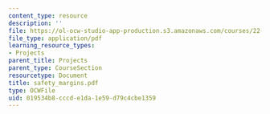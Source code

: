 ```yaml
---
content_type: resource
description: ''
file: https://ol-ocw-studio-app-production.s3.amazonaws.com/courses/22-314j-structural-mechanics-in-nuclear-power-technology-fall-2006/019534b8cccde1da1e59d79c4cbe1359_safety_margins.pdf
file_type: application/pdf
learning_resource_types:
- Projects
parent_title: Projects
parent_type: CourseSection
resourcetype: Document
title: safety_margins.pdf
type: OCWFile
uid: 019534b8-cccd-e1da-1e59-d79c4cbe1359
---
```

